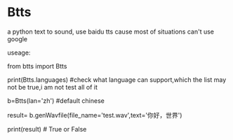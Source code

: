 # Btts
a python text to sound, use baidu tts cause most of situations can't use google

useage:
  
  from btts import Btts
  
  
  print(Btts.languages) #check what language can support,which the list may not be true,i am not test all of it
  
  
  
  b=Btts(lan='zh') #default chinese
  
  result= b.genWavfile(file_name='test.wav',text='你好，世界')
  
  print(result) # True or False
